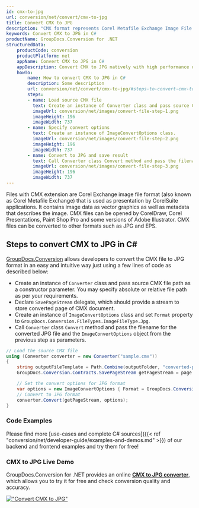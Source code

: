 ```yaml
---
id: cmx-to-jpg
url: conversion/net/convert/cmx-to-jpg
title: Convert CMX to JPG
description: "CMX format represents Corel Metafile Exchange Image File with .cmx extension. Learn how to convert CMX to JPG file programmatically in C# language using GroupDocs.Conversion for .NET library."
keywords: Convert CMX to JPG in C#
productName: GroupDocs.Conversion for .NET
structuredData:
    productCode: conversion
    productPlatform: net
    appName: Convert CMX to JPG in C#
    appDescription: Convert CMX to JPG natively with high performance using C# language and server side GroupDocs.Conversion for .NET APIs, without the use of any software like Microsoft or Open Office.
    howTo:
        name: How to convert CMX to JPG in C# 
        description: Some description
        url: conversion/net/convert/cmx-to-jpg/#steps-to-convert-cmx-to-jpg-in-c
        steps:
        - name: Load source CMX file 
          text: Create an instance of Converter class and pass source CMX file path as a constructor parameter. You may specify absolute or relative file path as per your requirements. 
          imageUrl: conversion/net/images/convert-file-step-1.png
          imageHeight: 196
          imageWidth: 737
        - name: Specify convert options 
          text: Create an instance of ImageConvertOptions class.
          imageUrl: conversion/net/images/convert-file-step-2.png
          imageHeight: 196
          imageWidth: 737
        - name: Convert to JPG and save result 
          text: Call Converter class Convert method and pass the filename for the converted HTML file and the ImageConvertOptions object from the previous step as parameters.
          imageUrl: conversion/net/images/convert-file-step-3.png
          imageHeight: 196
          imageWidth: 737
---
```


Files with CMX extension are Corel Exchange image file format (also known as Corel Metafile Exchange) that is used as presentation by CorelSuite applications. It contains image data as vector graphics as well as metadata that describes the image. CMX files can be opened by CorelDraw, Corel Presentations, Paint Shop Pro and some versions of Adobe Illustrator. CMX files can be converted to other formats such as JPG and EPS.

## Steps to convert CMX to JPG in C#

[GroupDocs.Conversion](https://products.groupdocs.com/conversion/net) allows developers to convert the CMX file to JPG format in an easy and intuitive way just using a few lines of code as described below:

* Create an instance of `Converter` class and pass source CMX file path as a constructor parameter. You may specify absolute or relative file path as per your requirements. 
* Declare `SavePageStream` delegate, which should provide a stream to store converted page of CMX document.
* Create an instance of `ImageConvertOptions` class and set `Format` property to `GroupDocs.Conversion.FileTypes.ImageFileType.Jpg`.
* Call `Converter` class `Convert` method and pass the filename for the converted JPG file and the `ImageConvertOptions` object from the previous step as parameters.

```csharp
// Load the source CMX file
using (Converter converter = new Converter("sample.cmx"))
{
    string outputFileTemplate = Path.Combine(outputFolder, "converted-page-{0}.jpg");
    GroupDocs.Conversion.Contracts.SavePageStream getPageStream = page => new FileStream(string.Format(outputFileTemplate, page), FileMode.Create);

    // Set the convert options for JPG format
    var options = new ImageConvertOptions { Format = GroupDocs.Conversion.FileTypes.ImageFileType.Jpg };   
    // Convert to JPG format
    converter.Convert(getPageStream, options);
}
```

### Code Examples

Please find more [use-cases and complete C# sources]({{< ref "conversion/net/developer-guide/examples-and-demos.md" >}}) of our backend and frontend examples and try them for free!

### CMX to JPG Live Demo

GroupDocs.Conversion for .NET provides an online [**CMX to JPG converter**](https://products.groupdocs.app/conversion/cmx-to-jpg), which allows you to try it for free and check conversion quality and accuracy.

[!["Convert CMX to JPG"](conversion/net/images/convert-to-jpg/convert-cmx-to-jpg.png)](https://products.groupdocs.app/conversion/cmx-to-jpg)